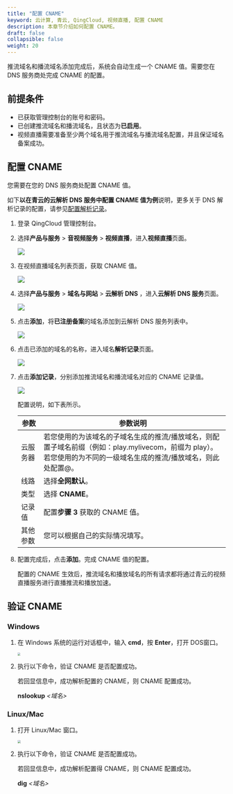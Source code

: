 ```yaml
---
title: "配置 CNAME"
keyword: 云计算, 青云, QingCloud, 视频直播, 配置 CNAME
description: 本章节介绍如何配置 CNAME。
draft: false
collapsible: false
weight: 20
---
```


推流域名和播流域名添加完成后，系统会自动生成一个 CNAME 值。需要您在 DNS 服务商处完成 CNAME 的配置。

## 前提条件

- 已获取管理控制台的账号和密码。
- 已创建推流域名和播流域名，且状态为**已启用**。
- 视频直播需要准备至少两个域名用于推流域名与播流域名配置，并且保证域名备案成功。

## 配置 CNAME

您需要在您的 DNS 服务商处配置 CNAME 值。

如下**以在青云的云解析 DNS 服务中配置 CNAME 值为例**说明，更多关于 DNS 解析记录的配置，请参见[配置解析记录](/site/dns/quickstart/creatrecordset/)。

1. 登录 QingCloud 管理控制台。

2. 选择**产品与服务** > **音视频服务** > **视频直播**，进入**视频直播**页面。

   ![](../../_images/qs_app_list.png)

3. 在视频直播域名列表页面，获取 CNAME 值。

   ![](../../_images/um_achieve_cname.png)

4. 选择**产品与服务** > **域名与网站** > **云解析 DNS** ，进入**云解析 DNS 服务**页面。

   ![](../../_images/um_dns_list.png)

5. 点击**添加**，将**已注册备案**的域名添加到云解析 DNS 服务列表中。

   ![](../../_images/um_add_domain.png)

6. 点击已添加的域名的名称，进入域名**解析记录**页面。

   ![](../../_images/um_add_parsing.png)

7. 点击**添加记录**，分别添加推流域名和播流域名对应的 CNAME 记录值。

   ![](../../_images/um_add_domainlist.png)

   配置说明，如下表所示。

   | 参数     | 参数说明                                                     |
   | -------- | ------------------------------------------------------------ |
   | 云服务器 | 若您使用的为该域名的子域名生成的推流/播放域名，则配置子域名前缀（例如：play.mylivecom，前缀为 play）。<br />若您使用的为不同的一级域名生成的推流/播放域名，则此处配置@。 |
   | 线路     | 选择**全网默认**。                                           |
   | 类型     | 选择 **CNAME**。                                             |
   | 记录值   | 配置**步骤 3** 获取的 CNAME 值。                             |
   | 其他参数 | 您可以根据自己的实际情况填写。                               |
   
8. 配置完成后，点击**添加**。完成 CNAME 值的配置。

   配置的 CNAME 生效后，推流域名和播放域名的所有请求都将通过青云的视频直播服务进行直播推流和播放加速。

## 验证 CNAME

### Windows

1. 在 Windows 系统的运行对话框中，输入 **cmd**，按 **Enter**，打开 DOS窗口。

   <img src="../../_images/um_cname_cmd_win.png" style="zoom:40%;" />

2. 执行以下命令，验证 CNAME 是否配置成功。

   若回显信息中，成功解析配置的 CNAME，则 CNAME 配置成功。

   **nslookup** *<域名>*

### Linux/Mac

1. 打开 Linux/Mac 窗口。

   <img src="../../_images/um_cname_cmd_linux.png" style="zoom:43%;" />

2. 执行以下命令，验证 CNAME 是否配置成功。

   若回显信息中，成功解析配置得 CNAME，则 CNAME 配置成功。

   **dig** *<域名>*



